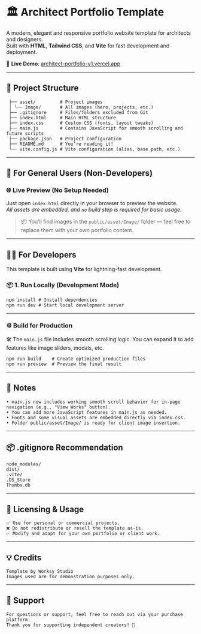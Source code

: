 # 🏛️ Architect Portfolio Template

A modern, elegant and responsive portfolio website template for architects and designers.  
Built with **HTML**, **Tailwind CSS**, and **Vite** for fast development and deployment.


🔗 **Live Demo**: [architect-portfolio-v1.vercel.app](https://architect-portfolio-v1.vercel.app)

---

## 📁 Project Structure
```
 ├── asset/         # Project images 
 │ └── Image/       # All images (hero, projects, etc.)
 ├── .gitignore     # Files/folders excluded from Git
 ├── index.html     # Main HTML structure
 ├── index.css      # Custom CSS (fonts, layout tweaks)
 ├── main.js        # Contains JavaScript for smooth scrolling and future scripts
 ├── package.json   # Project configuration
 ├── README.md      # You’re reading it!
 └── vite.config.js # Vite configuration (alias, base path, etc.)
```

---

## 👤 For General Users (Non-Developers)


### 🌐 Live Preview (No Setup Needed)

Just open `index.html` directly in your browser to preview the website.  
*All assets are embedded, and <code>no</code> build step is required for basic usage.*

> 📦 You’ll find images in the `public/asset/Image/` folder — feel free to replace them with your own portfolio content.

---

## 👩‍💻 For Developers

This template is built using **Vite** for lightning-fast development.

### 📦 1. Run Locally (Development Mode)

```
npm install # Install dependencies
npm run dev # Start local development server
```

---

### ⚙️ Build for Production

🛠️ The `main.js` file includes smooth scrolling logic. You can expand it to add features like image sliders, modals, etc.

```
npm run build    # Create optimized production files
npm run preview  # Preview the final result
```

---

## 🧠 Notes
```
• main.js now includes working smooth scroll behavior for in-page navigation (e.g., "View Works" button).
• You can add more JavaScript features in main.js as needed.
• Fonts and some visual assets are embedded directly via index.css.
• Folder public/asset/Image/ is ready for client image insertion.
```

---

## 📦 .gitignore Recommendation
```
node_modules/
dist/
.vite/
.DS_Store
Thumbs.db
```

---

## 💼 Licensing & Usage
```
✅ Use for personal or commercial projects.
❌ Do not redistribute or resell the template as-is.
✅ Modify and adapt for your own portfolio or client work.
```

---

## 💡 Credits
```
Template by Worksy Studio
Images used are for demonstration purposes only.
```

---

## 📩 Support
```
For questions or support, feel free to reach out via your purchase platform.
Thank you for supporting independent creators! 🙏
```

